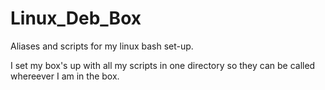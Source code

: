 # Linux_Deb_Box
Aliases and scripts for my linux bash set-up.

I set my box's up with all my scripts in one directory so they can be called whereever I am in the box.
